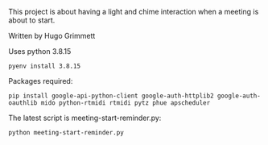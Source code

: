 This project is about having a light and chime interaction when a meeting is about to start. 

Written by Hugo Grimmett

Uses python 3.8.15
```
pyenv install 3.8.15
```

Packages required: 
```
pip install google-api-python-client google-auth-httplib2 google-auth-oauthlib mido python-rtmidi rtmidi pytz phue apscheduler
```

The latest script is meeting-start-reminder.py:
```
python meeting-start-reminder.py
```

